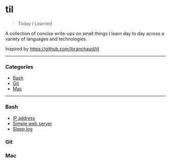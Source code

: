 # til
> Today I Learned

A collection of concise write-ups on small things I learn day to day across a variety of languages and technologies. 

Inspired by https://github.com/jbranchaud/til

---

### Categories

* [Bash](#bash)
* [Git](#git)
* [Mac](#mac)

---

### Bash
- [IP address](bash/ip-address.md)
- [Simple web server](bash/simple-web-server.md)
- [Sleep log](bash/sleep-log.md)

### Git

### Mac

